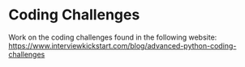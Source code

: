 # Coding Challenges
Work on the coding challenges found in the following website: https://www.interviewkickstart.com/blog/advanced-python-coding-challenges